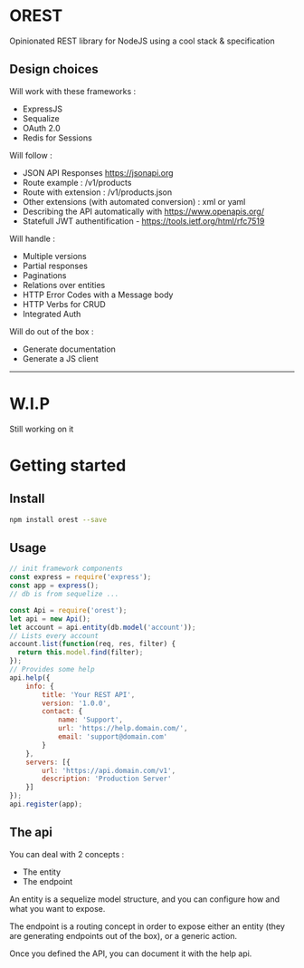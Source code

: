 # OREST

Opinionated REST library for NodeJS using a cool stack & specification


## Design choices

Will work with these frameworks :

- ExpressJS 
- Sequalize
- OAuth 2.0
- Redis for Sessions

Will follow :

- JSON API Responses https://jsonapi.org
- Route example : /v1/products
- Route with extension : /v1/products.json
- Other extensions (with automated conversion) : xml or yaml
- Describing the API automatically with https://www.openapis.org/
- Statefull JWT authentification - https://tools.ietf.org/html/rfc7519

Will handle :

- Multiple versions
- Partial responses
- Paginations
- Relations over entities
- HTTP Error Codes with a Message body
- HTTP Verbs for CRUD
- Integrated Auth

Will do out of the box :

- Generate documentation
- Generate a JS client

---

# W.I.P

Still working on it

# Getting started

## Install

```sh
npm install orest --save
```

## Usage

```js
// init framework components
const express = require('express');
const app = express();
// db is from sequelize ...

const Api = require('orest');
let api = new Api();
let account = api.entity(db.model('account'));
// Lists every account
account.list(function(req, res, filter) {
  return this.model.find(filter);
});
// Provides some help
api.help({
    info: {
        title: 'Your REST API',
        version: '1.0.0',
        contact: {
            name: 'Support',
            url: 'https://help.domain.com/',
            email: 'support@domain.com'
        }
    },
    servers: [{
        url: 'https://api.domain.com/v1',
        description: 'Production Server'
    }]
});
api.register(app);

```

## The api

You can deal with 2 concepts :
- The entity
- The endpoint

An entity is a sequelize model structure, and you can configure 
how and what you want to expose.

The endpoint is a routing concept in order to expose either an 
entity (they are generating endpoints out of the box), or a 
generic action.

Once you defined the API, you can document it with the help api.